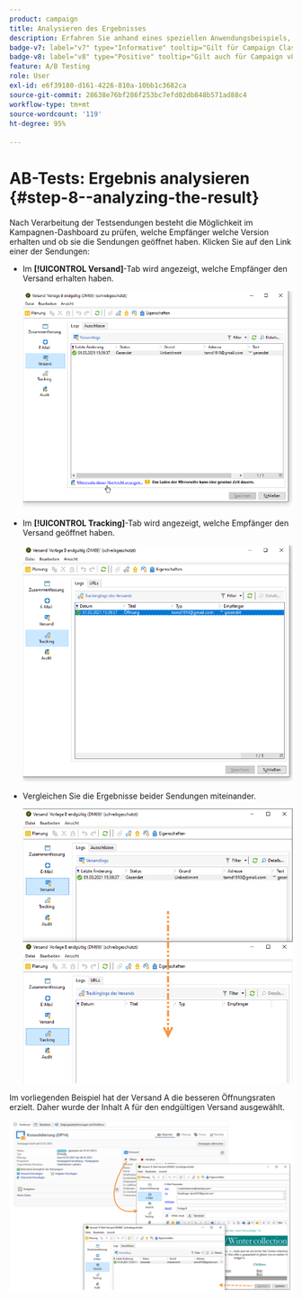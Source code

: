 ```yaml
---
product: campaign
title: Analysieren des Ergebnisses
description: Erfahren Sie anhand eines speziellen Anwendungsbeispiels, wie Sie A/B-Tests durchführen
badge-v7: label="v7" type="Informative" tooltip="Gilt für Campaign Classic v7"
badge-v8: label="v8" type="Positive" tooltip="Gilt auch für Campaign v8"
feature: A/B Testing
role: User
exl-id: e6f39180-d161-4226-810a-10bb1c3682ca
source-git-commit: 28638e76bf286f253bc7efd02db848b571ad88c4
workflow-type: tm+mt
source-wordcount: '119'
ht-degree: 95%

---
```


# AB-Tests: Ergebnis analysieren {#step-8--analyzing-the-result}

Nach Verarbeitung der Testsendungen besteht die Möglichkeit im Kampagnen-Dashboard zu prüfen, welche Empfänger welche Version erhalten und ob sie die Sendungen geöffnet haben. Klicken Sie auf den Link einer der Sendungen:

* Im **[!UICONTROL Versand]**-Tab wird angezeigt, welche Empfänger den Versand erhalten haben.

  ![](assets/use_case_abtesting_analysis_001.png)

* Im **[!UICONTROL Tracking]**-Tab wird angezeigt, welche Empfänger den Versand geöffnet haben.

  ![](assets/use_case_abtesting_analysis_002.png)

* Vergleichen Sie die Ergebnisse beider Sendungen miteinander.

  ![](assets/use_case_abtesting_analysis_003.png)

Im vorliegenden Beispiel hat der Versand A die besseren Öffnungsraten erzielt. Daher wurde der Inhalt A für den endgültigen Versand ausgewählt.

![](assets/use_case_abtesting_analysis_004.png)
